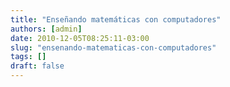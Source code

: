```yaml
---
title: "Enseñando matemáticas con computadores"
authors: [admin]
date: 2010-12-05T08:25:11-03:00
slug: "ensenando-matematicas-con-computadores"
tags: []
draft: false
---
```

